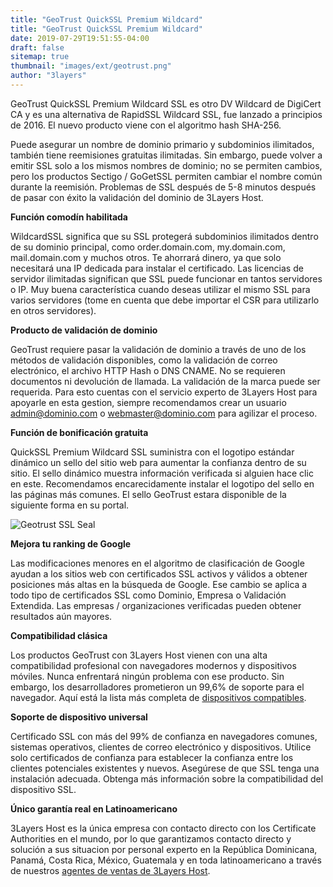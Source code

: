 ```yaml
---
title: "GeoTrust QuickSSL Premium Wildcard"
title: "GeoTrust QuickSSL Premium Wildcard"
date: 2019-07-29T19:51:55-04:00
draft: false
sitemap: true
thumbnail: "images/ext/geotrust.png"
author: "3layers"
---
```


GeoTrust QuickSSL Premium Wildcard SSL es otro DV Wildcard de DigiCert CA y es una alternativa de RapidSSL Wildcard SSL, fue lanzado a principios de 2016. El nuevo producto viene con el algoritmo hash SHA-256.

Puede asegurar un nombre de dominio primario y subdominios ilimitados, también tiene reemisiones gratuitas ilimitadas. Sin embargo, puede volver a emitir SSL solo a los mismos nombres de dominio; no se permiten cambios, pero los productos Sectigo / GoGetSSL permiten cambiar el nombre común durante la reemisión. Problemas de SSL después de 5-8 minutos después de pasar con éxito la validación del dominio de 3Layers Host.

**Función comodín habilitada**

WildcardSSL significa que su SSL protegerá subdominios ilimitados dentro de su dominio principal, como order.domain.com, my.domain.com, mail.domain.com y muchos otros. Te ahorrará dinero, ya que solo necesitará una IP dedicada para instalar el certificado. Las licencias de servidor ilimitadas significan que SSL puede funcionar en tantos servidores o IP. Muy buena característica cuando deseas utilizar el mismo SSL para varios servidores (tome en cuenta que debe importar el CSR para utilizarlo en otros servidores).

**Producto de validación de dominio**

GeoTrust requiere pasar la validación de dominio a través de uno de los métodos de validación disponibles, como la validación de correo electrónico, el archivo HTTP Hash o DNS CNAME. No se requieren documentos ni devolución de llamada. La validación de la marca puede ser requerida. Para esto cuentas con el servicio experto de 3Layers Host para apoyarle en esta gestion, siempre recomendamos crear un usuario admin@dominio.com o webmaster@dominio.com para agilizar el proceso.

**Función de bonificación gratuita**

QuickSSL Premium Wildcard SSL suministra con el logotipo estándar dinámico un sello del sitio web para aumentar la confianza dentro de su sitio. El sello dinámico muestra información verificada si alguien hace clic en este. Recomendamos encarecidamente instalar el logotipo del sello en las páginas más comunes. El  sello GeoTrust estara disponible de la siguiente forma en su portal.

![Geotrust SSL Seal](/images/ext/geotrust-seal.png)

**Mejora tu ranking de Google**

Las modificaciones menores en el algoritmo de clasificación de Google ayudan a los sitios web con certificados SSL activos y válidos a obtener posiciones más altas en la búsqueda de Google. Ese cambio se aplica a todo tipo de certificados SSL como Dominio, Empresa o Validación Extendida. Las empresas / organizaciones verificadas pueden obtener resultados aún mayores.

**Compatibilidad clásica**

Los productos GeoTrust con 3Layers Host vienen con una alta compatibilidad profesional con navegadores modernos y dispositivos móviles. Nunca enfrentará ningún problema con ese producto. Sin embargo, los desarrolladores prometieron un 99,6% de soporte para el navegador. Aquí está la lista más completa de [dispositivos compatibles](https://3layers.host/blog/compatibilidad-de-dispositivos-con-ssl/).

**Soporte de dispositivo universal**

Certificado SSL con más del 99% de confianza en navegadores comunes, sistemas operativos, clientes de correo electrónico y dispositivos. Utilice solo certificados de confianza para establecer la confianza entre los clientes potenciales existentes y nuevos. Asegúrese de que SSL tenga una instalación adecuada. Obtenga más información sobre la compatibilidad del dispositivo SSL.

**Único garantía real en Latinoamericano**

3Layers Host es la única empresa con contacto directo con los Certificate Authorities en el mundo, por lo que garantizamos contacto directo y solución a sus situacion por personal experto en la República Dominicana, Panamá, Costa Rica, México, Guatemala y en toda latinoamericano a través de nuestros [agentes de ventas de 3Layers Host](https://3layers.host/contact/).
